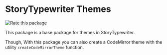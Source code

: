 # StoryTypewriter Themes
[![Rate this package](https://badges.openbase.com/js/rating/@storytypewriter/theme.svg?token=7b/t/xrP7mX6ZHiD8PdCWx9W0gUjEjpWCzbLXbTWt+I=)](https://openbase.com/js/@storytypewriter/theme?utm_source=embedded&amp;utm_medium=badge&amp;utm_campaign=rate-badge)

This package is a base package for themes in StoryTypewriter.

Though, With this package you can also create a CodeMirror theme with the utility `createCodeMirrorTheme` function.
